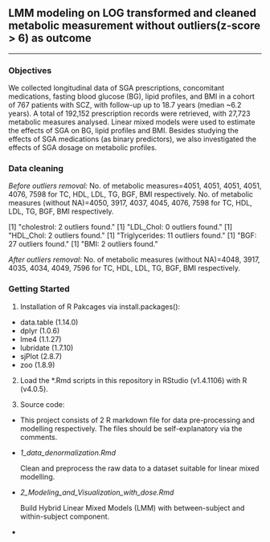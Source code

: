 ## LMM modeling on LOG transformed and cleaned metabolic measurement without outliers(z-score > 6) as outcome
---

### Objectives

We collected longitudinal data of SGA prescriptions, concomitant medications, fasting blood glucose (BG), lipid profiles, and BMI in a cohort of 767 patients with SCZ, with follow-up up to 18.7 years (median ~6.2 years). A total of 192,152 prescription records were retrieved, with 27,723 metabolic measures analysed. Linear mixed models were used to estimate the effects of SGA on BG, lipid profiles and BMI. Besides studying the effects of SGA medications (as binary predictors), we also investigated the effects of SGA dosage on metabolic profiles.


### Data cleaning
*Before outliers removal:*
No. of metabolic measures=4051, 4051, 4051, 4051, 4076, 7598 for TC, HDL, LDL, TG, BGF, BMI respectively.
No. of metabolic measures (without NA)=4050, 3917, 4037, 4045, 4076, 7598 for TC, HDL, LDL, TG, BGF, BMI respectively.


[1] "cholestrol: 2 outliers found."
[1] "LDL_Chol: 0 outliers found."
[1] "HDL_Chol: 2 outliers found."
[1] "Triglycerides: 11 outliers found."
[1] "BGF: 27 outliers found."
[1] "BMI: 2 outliers found."

*After outliers removal:*
No. of metabolic measures (without NA)=4048, 3917, 4035, 4034, 4049, 7596 for TC, HDL, LDL, TG, BGF, BMI respectively.

### Getting Started

1. Installation of R Pakcages via install.packages():
- data.table (1.14.0)
- dplyr (1.0.6)
- lme4 (1.1.27)
- lubridate (1.7.10)
- sjPlot (2.8.7)
- zoo (1.8.9)

2. Load the *.Rmd scripts in this repository in RStudio (v1.4.1106) with R (v4.0.5).


3. Source code:

- This project consists of 2 R markdown file for data pre-processing and modelling respectively. The files should be self-explanatory via the comments.

- *1_data_denormalization.Rmd*

    Clean and preprocess the raw data to a dataset suitable for linear mixed modelling.

- *2_Modeling_and_Visualization_with_dose.Rmd*

    Build Hybrid Linear Mixed Models (LMM) with between-subject and within-subject component.


- 

